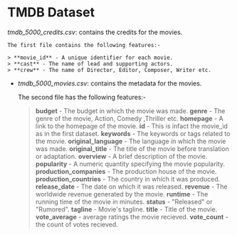 # TMDB Dataset

*tmdb_5000_credits.csv*: contains the credits for the movies.

    The first file contains the following features:-

    > **movie_id** - A unique identifier for each movie.
    > **cast** - The name of lead and supporting actors.
    > **crew** - The name of Director, Editor, Composer, Writer etc.

* *tmdb_5000_movies.csv*: contains the metadata for the movies.

    The second file has the following features:-

    > **budget** - The budget in which the movie was made.
    > **genre** - The genre of the movie, Action, Comedy ,Thriller etc.
    > **homepage** - A link to the homepage of the movie.
    > **id** - This is infact the movie_id as in the first dataset.
    > **keywords** - The keywords or tags related to the movie.
    > **original_language** - The language in which the movie was made.
    > **original_title** - The title of the movie before translation or adaptation.
    > **overview** - A brief description of the movie.
    > **popularity** - A numeric quantity specifying the movie popularity.
    > **production_companies** - The production house of the movie.
    > **production_countries** - The country in which it was produced.
    > **release_date** - The date on which it was released.
    > **revenue** - The worldwide revenue generated by the movie.
    > **runtime** - The running time of the movie in minutes.
    > **status** - "Released" or "Rumored".
    > **tagline** - Movie's tagline.
    > **title** - Title of the movie.
    > **vote_average** - average ratings the movie recieved.
    > **vote_count** - the count of votes recieved.
